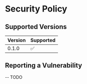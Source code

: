 # Security Policy

## Supported Versions


| Version | Supported          |
| ------- | ------------------ |
| 0.1.0   | :white_check_mark: |


## Reporting a Vulnerability

-- TODO
